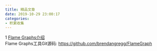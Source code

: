 ```yaml
---
title: 精品文章
date: 2019-10-29 23:00:17
categories:
- 积累收集
---
```


1 [Flame Graphs介绍](http://www.brendangregg.com/flamegraphs.html)  
Flame Graphs工具Git源码: https://github.com/brendangregg/FlameGraph
